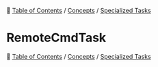 🔖 [Table of Contents](../../README.md) / [Concepts](../README.md) / [Specialized Tasks](README.md)

# RemoteCmdTask

🔖 [Table of Contents](../../README.md) / [Concepts](../README.md) / [Specialized Tasks](README.md)

